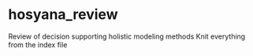 # hosyana_review
Review of decision supporting holistic modeling methods
Knit everything from the index file